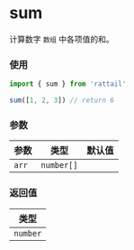 # sum

计算数字 `数组` 中各项值的和。

### 使用

```ts
import { sum } from 'rattail'

sum([1, 2, 3]) // return 6
```

### 参数

| 参数  | 类型       | 默认值 |
| ----- | ---------- | ------ |
| `arr` | `number[]` |        |

### 返回值

| 类型     |
| -------- |
| `number` |
